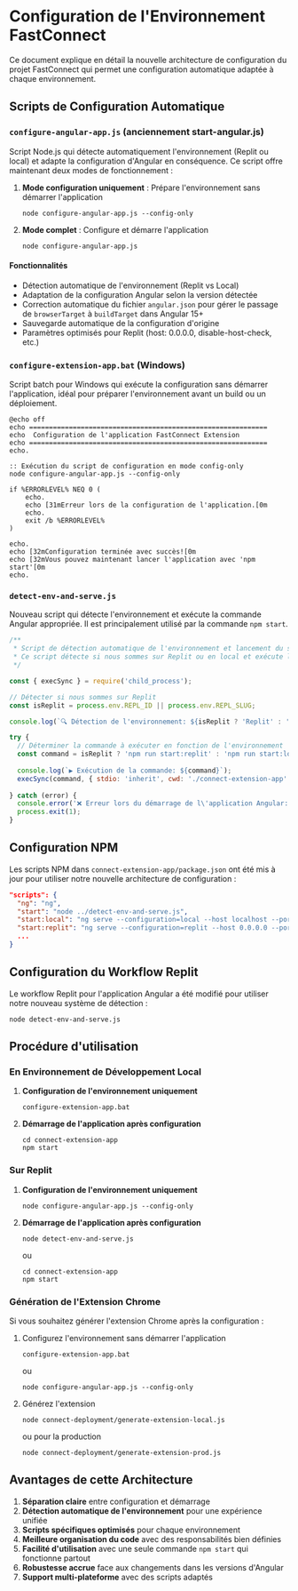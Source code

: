 # Configuration de l'Environnement FastConnect

Ce document explique en détail la nouvelle architecture de configuration du projet FastConnect qui permet une configuration automatique adaptée à chaque environnement.

## Scripts de Configuration Automatique

### `configure-angular-app.js` (anciennement start-angular.js)

Script Node.js qui détecte automatiquement l'environnement (Replit ou local) et adapte la configuration d'Angular en conséquence. Ce script offre maintenant deux modes de fonctionnement :

1. **Mode configuration uniquement** : Prépare l'environnement sans démarrer l'application
    ```
    node configure-angular-app.js --config-only
    ```

2. **Mode complet** : Configure et démarre l'application
    ```
    node configure-angular-app.js
    ```

#### Fonctionnalités

- Détection automatique de l'environnement (Replit vs Local)
- Adaptation de la configuration Angular selon la version détectée
- Correction automatique du fichier `angular.json` pour gérer le passage de `browserTarget` à `buildTarget` dans Angular 15+
- Sauvegarde automatique de la configuration d'origine
- Paramètres optimisés pour Replit (host: 0.0.0.0, disable-host-check, etc.)

### `configure-extension-app.bat` (Windows)

Script batch pour Windows qui exécute la configuration sans démarrer l'application, idéal pour préparer l'environnement avant un build ou un déploiement.

```batch
@echo off
echo ============================================================
echo  Configuration de l'application FastConnect Extension
echo ============================================================
echo.

:: Exécution du script de configuration en mode config-only
node configure-angular-app.js --config-only

if %ERRORLEVEL% NEQ 0 (
    echo.
    echo [31mErreur lors de la configuration de l'application.[0m
    echo.
    exit /b %ERRORLEVEL%
)

echo.
echo [32mConfiguration terminée avec succès![0m
echo [32mVous pouvez maintenant lancer l'application avec 'npm start'[0m
echo.
```

### `detect-env-and-serve.js`

Nouveau script qui détecte l'environnement et exécute la commande Angular appropriée. Il est principalement utilisé par la commande `npm start`.

```javascript
/**
 * Script de détection automatique de l'environnement et lancement du serveur Angular
 * Ce script détecte si nous sommes sur Replit ou en local et exécute la commande appropriée
 */

const { execSync } = require('child_process');

// Détecter si nous sommes sur Replit
const isReplit = process.env.REPL_ID || process.env.REPL_SLUG;

console.log(`🔍 Détection de l'environnement: ${isReplit ? 'Replit' : 'Local'}`);

try {
  // Déterminer la commande à exécuter en fonction de l'environnement
  const command = isReplit ? 'npm run start:replit' : 'npm run start:local';
  
  console.log(`▶️ Exécution de la commande: ${command}`);
  execSync(command, { stdio: 'inherit', cwd: './connect-extension-app' });
  
} catch (error) {
  console.error('❌ Erreur lors du démarrage de l\'application Angular:', error.message);
  process.exit(1);
}
```

## Configuration NPM

Les scripts NPM dans `connect-extension-app/package.json` ont été mis à jour pour utiliser notre nouvelle architecture de configuration :

```json
"scripts": {
  "ng": "ng",
  "start": "node ../detect-env-and-serve.js",
  "start:local": "ng serve --configuration=local --host localhost --port 5000 --disable-host-check --proxy-config proxy.conf.json",
  "start:replit": "ng serve --configuration=replit --host 0.0.0.0 --port 5000 --disable-host-check --proxy-config proxy.conf.json",
  ...
}
```

## Configuration du Workflow Replit

Le workflow Replit pour l'application Angular a été modifié pour utiliser notre nouveau système de détection :

```
node detect-env-and-serve.js
```

## Procédure d'utilisation

### En Environnement de Développement Local

1. **Configuration de l'environnement uniquement**
   ```
   configure-extension-app.bat
   ```

2. **Démarrage de l'application après configuration**
   ```
   cd connect-extension-app
   npm start
   ```

### Sur Replit

1. **Configuration de l'environnement uniquement**
   ```
   node configure-angular-app.js --config-only
   ```

2. **Démarrage de l'application après configuration**
   ```
   node detect-env-and-serve.js
   ```
   ou
   ```
   cd connect-extension-app
   npm start
   ```

### Génération de l'Extension Chrome

Si vous souhaitez générer l'extension Chrome après la configuration :

1. Configurez l'environnement sans démarrer l'application
   ```
   configure-extension-app.bat
   ```
   ou
   ```
   node configure-angular-app.js --config-only
   ```

2. Générez l'extension
   ```
   node connect-deployment/generate-extension-local.js
   ```
   ou pour la production
   ```
   node connect-deployment/generate-extension-prod.js
   ```

## Avantages de cette Architecture

1. **Séparation claire** entre configuration et démarrage
2. **Détection automatique de l'environnement** pour une expérience unifiée
3. **Scripts spécifiques optimisés** pour chaque environnement
4. **Meilleure organisation du code** avec des responsabilités bien définies
5. **Facilité d'utilisation** avec une seule commande `npm start` qui fonctionne partout
6. **Robustesse accrue** face aux changements dans les versions d'Angular
7. **Support multi-plateforme** avec des scripts adaptés